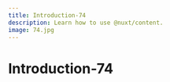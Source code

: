 ```yaml
---
title: Introduction-74
description: Learn how to use @nuxt/content.
image: 74.jpg
---
```


# Introduction-74

<article-image name="74.jpg" alt="サンプル画像"></article-image>
